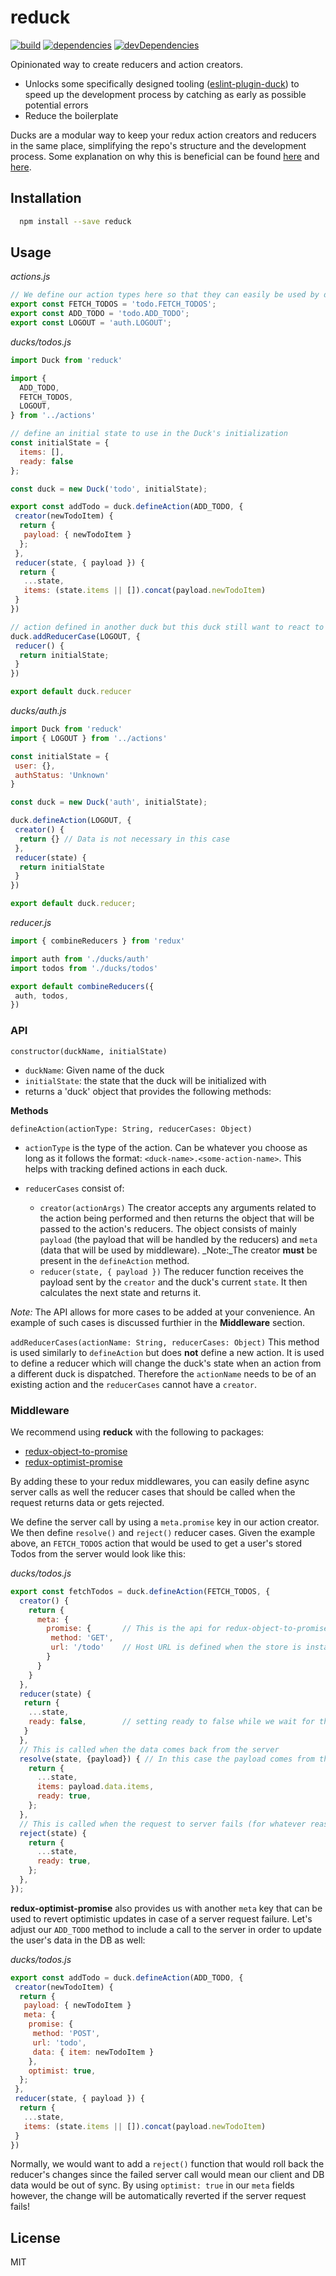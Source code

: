 # reduck

[![build](https://travis-ci.org/enkidevs/reduck.svg)](https://travis-ci.org/enkidevs/reduck)
[![dependencies](https://david-dm.org/enkidevs/reduck.svg)](https://david-dm.org/enkidevs/reduck)
[![devDependencies](https://david-dm.org/enkidevs/reduck/dev-status.svg)](https://david-dm.org/enkidevs/reduck#info=devDependencies)

Opinionated way to create reducers and action creators.

  * Unlocks some specifically designed tooling ([eslint-plugin-duck](https://github.com/enkidevs/eslint-plugin-duck)) to speed up the development process by catching as early as possible potential errors
  * Reduce the boilerplate
  
Ducks are a modular way to keep your redux action creators and reducers in the same place, simplifying the repo's structure and the development process. Some explanation on why this is beneficial can be found [here](https://github.com/erikras/ducks-modular-redux) and [here](https://medium.freecodecamp.com/scaling-your-redux-app-with-ducks-6115955638be).

## Installation

```bash
  npm install --save reduck
```

## Usage

*actions.js*
```js
// We define our action types here so that they can easily be used by different ducks
export const FETCH_TODOS = 'todo.FETCH_TODOS';
export const ADD_TODO = 'todo.ADD_TODO';
export const LOGOUT = 'auth.LOGOUT';
```

*ducks/todos.js*
```js
import Duck from 'reduck'

import {
  ADD_TODO,
  FETCH_TODOS,
  LOGOUT,
} from '../actions'

// define an initial state to use in the Duck's initialization
const initialState = {
  items: [],
  ready: false
};

const duck = new Duck('todo', initialState);

export const addTodo = duck.defineAction(ADD_TODO, {
 creator(newTodoItem) {
  return {
   payload: { newTodoItem }
  };
 },
 reducer(state, { payload }) {
  return {
   ...state,
   items: (state.items || []).concat(payload.newTodoItem)
 }
})

// action defined in another duck but this duck still want to react to it
duck.addReducerCase(LOGOUT, {
 reducer() {
  return initialState;
 }
})

export default duck.reducer

```

*ducks/auth.js*
```js
import Duck from 'reduck'
import { LOGOUT } from '../actions'

const initialState = {
 user: {},
 authStatus: 'Unknown'
}

const duck = new Duck('auth', initialState);

duck.defineAction(LOGOUT, {
 creator() {
  return {} // Data is not necessary in this case
 },
 reducer(state) {
  return initialState
 }
})

export default duck.reducer;

```

*reducer.js*
```js
import { combineReducers } from 'redux'

import auth from './ducks/auth'
import todos from './ducks/todos'

export default combineReducers({
 auth, todos,
})
```

### API

`constructor(duckName, initialState)`
- `duckName`: Given name of the duck
- `initialState`: the state that the duck will be initialized with
- returns a 'duck' object that provides the following methods:
  
**Methods**

`defineAction(actionType: String, reducerCases: Object)`
- `actionType` is the type of the action. Can be whatever you choose as long as it follows the format: `<duck-name>.<some-action-name>`.
This helps with tracking defined actions in each duck.

- `reducerCases` consist of:
  * `creator(actionArgs)`
  The creator accepts any arguments related to the action being performed and then returns the object that will be passed to the action's reducers. The object consists of mainly `payload` (the payload that will be handled by the reducers) and `meta` (data that will be used by middleware). 
  _Note:_The creator **must** be present in the `defineAction` method.
  * `reducer(state, { payload })`
  The reducer function receives the payload sent by the `creator` and the duck's current `state`. It then calculates the next state and returns it.
  
 _Note:_ The API allows for more cases to be added at your convenience. An example of such cases is discussed furthier in the **Middleware** section.
  
`addReducerCases(actionName: String, reducerCases: Object)`
This method is used similarly to `defineAction` but does **not** define a new action. It is used to define a reducer which will change the duck's state when an action from a different duck is dispatched. Therefore the `actionName` needs to be of an existing action and the `reducerCases` cannot have a `creator`.

### Middleware
We recommend using **reduck** with the following to packages:
- [redux-object-to-promise](https://github.com/mathieudutour/redux-object-to-promise)
- [redux-optimist-promise](https://github.com/mathieudutour/redux-optimist-promise)

By adding these to your redux middlewares, you can easily define async server calls as well the reducer cases that should be called when the request returns data or gets rejected. 

We define the server call by using a `meta.promise` key in our action creator. We then define `resolve()` and `reject()` reducer cases.
Given the example above, an `FETCH_TODOS` action that would be used to get a user's stored Todos from the server would look like this:

*ducks/todos.js*
```js
export const fetchTodos = duck.defineAction(FETCH_TODOS, {
  creator() {
    return {
      meta: {
        promise: {       // This is the api for redux-object-to-promise
         method: 'GET',
         url: '/todo'    // Host URL is defined when the store is instantiated so we can use just relative URLs here
        } 
      }
    }
  },
  reducer(state) {
   return {
    ...state,
    ready: false,        // setting ready to false while we wait for the network response
   }
  },
  // This is called when the data comes back from the server
  resolve(state, {payload}) { // In this case the payload comes from the server, not from the action creator
    return {
      ...state,
      items: payload.data.items,
      ready: true,
    };
  },
  // This is called when the request to server fails (for whatever reason)
  reject(state) {
    return {
      ...state,
      ready: true,
    };
  },
});
```

**redux-optimist-promise** also provides us with another `meta` key that can be used to revert optimistic updates in case of a server request failure.
Let's adjust our `ADD_TODO` method to include a call to the server in order to update the user's data in the DB as well:

*ducks/todos.js*
```js
export const addTodo = duck.defineAction(ADD_TODO, {
 creator(newTodoItem) {
  return {
   payload: { newTodoItem }
   meta: {
    promise: {
     method: 'POST',
     url: 'todo',
     data: { item: newTodoItem }
    },
    optimist: true,
  };
 },
 reducer(state, { payload }) {
  return {
   ...state,
   items: (state.items || []).concat(payload.newTodoItem)
 }
})
```
Normally, we would want to add a `reject()` function that would roll back the reducer's changes since the failed server call would mean our client and DB data would be out of sync. By using `optimist: true` in our `meta` fields however, the change will be automatically reverted if the server request fails!

## License

  MIT
